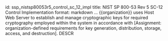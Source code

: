id: ssp_nistsp80053r5_control_sc_12_impl
title: NIST SP 800-53 Rev 5 SC-12 Control Implementation
format: markdown
...
{{organization}} uses Host Web Server to establish and manage cryptographic keys for required cryptography employed within the
system in accordance with [Assignment: organization-defined requirements for key generation, distribution, storage, access, and destruction].
 DESCR
